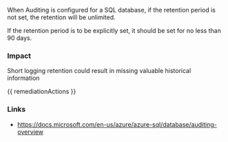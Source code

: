 
When Auditing is configured for a SQL database, if the retention period is not set, the retention will be unlimited.

If the retention period is to be explicitly set, it should be set for no less than 90 days.

### Impact
Short logging retention could result in missing valuable historical information

<!-- DO NOT CHANGE -->
{{ remediationActions }}

### Links
- https://docs.microsoft.com/en-us/azure/azure-sql/database/auditing-overview


